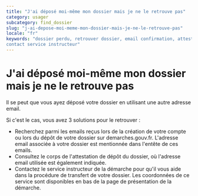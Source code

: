 ```yaml
---
title: "J'ai déposé moi-même mon dossier mais je ne le retrouve pas"
category: usager
subcategory: find_dossier
slug: "j-ai-depose-moi-meme-mon-dossier-mais-je-ne-le-retrouve-pas"
locale: "fr"
keywords: "dossier perdu, retrouver dossier, email confirmation, attestation depot, 
contact service instructeur"
---
```


# J'ai déposé moi-même mon dossier mais je ne le retrouve pas

Il se peut que vous ayez déposé votre dossier en utilisant une autre adresse email.

Si c'est le cas, vous avez 3 solutions pour le retrouver :

- Recherchez parmi les emails reçus lors de la création de votre compte ou lors 
du dépôt de votre dossier sur demarches.gouv.fr. L'adresse email associée à 
votre dossier est mentionnée dans l'entête de ces emails.
- Consultez le corps de l'attestation de dépôt du dossier, où l'adresse email
utilisée est également indiquée.
- Contactez le service instructeur de la démarche pour qu'il vous aide dans la
procédure de transfert de votre dossier. Les coordonnées de ce service sont 
disponibles en bas de la page de présentation de la démarche.
